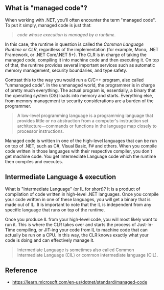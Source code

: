 ## What is "managed code"?

When working with .NET, you'll often encounter the term "managed code". 
To put it simply, managed code is just that:

> *code whose execution is managed by a runtime*.

In this case, the runtime in question is called the *Common Language Runtime or CLR*, regardless of the implementation (for example, Mono, .NET Framework, or .NET Core/.NET 5+). The CLR is in charge of taking the managed code, compiling it into machine code and then executing it. 
On top of that, the runtime provides several important services such as automatic memory management, security boundaries, and type safety.


Contrast this to the way you would run a C/C++ program, also called "unmanaged code". In the unmanaged world, the programmer is in charge of pretty much everything. The actual program is, essentially, a binary that the operating system (OS) loads into memory and starts.
Everything else, from memory management to security considerations are a burden of the programmer.

> A low-level programming language is a programming language that provides little or no abstraction from a computer's instruction set architecture—commands or functions in the language map closely to processor instructions.

Managed code is written in one of the high-level languages that can be run on top of .NET, such as C#, Visual Basic, F# and others. When you compile code written in those languages with their respective compiler, you don't get machine code.
You get Intermediate Language code which the runtime then compiles and executes. 

## Intermediate Language & execution
What is "Intermediate Language" (or IL for short)? It is a product of compilation of code written in high-level .NET languages. Once you compile your code written in one of these languages, you will get a binary that is made out of IL. 
It is important to note that the IL is independent from any specific language that runs on top of the runtime.

Once you produce IL from your high-level code, you will most likely want to run it. This is where the CLR takes over and starts the process of Just-In-Time compiling, or JIT-ing your code from IL to machine code that can actually be run on a CPU. 
In this way, the CLR knows exactly what your code is doing and can effectively manage it.

> Intermediate Language is sometimes also called Common Intermediate Language (CIL) or common intermediate language (CIL).

## Reference
- https://learn.microsoft.com/en-us/dotnet/standard/managed-code
